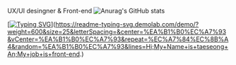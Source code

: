 UX/UI desingner & Front-end
![Anurag's GitHub stats](https://github-readme-stats.vercel.app/api?username=chinred&show_icons=true&theme=radical)

[[![Typing SVG](https://readme-typing-svg.demolab.com/?lines=First+line+of+text;Second+line+of+text)](https://git.io/typing-svg)](https://readme-typing-svg.demolab.com/demo/?weight=600&size=25&letterSpacing=&center=%EA%B1%B0%EC%A7%93&vCenter=%EA%B1%B0%EC%A7%93&repeat=%EC%A7%84%EC%8B%A4&random=%EA%B1%B0%EC%A7%93&lines=Hi;My+Name+is+taeseong+An;My+job+is+front-end.)
